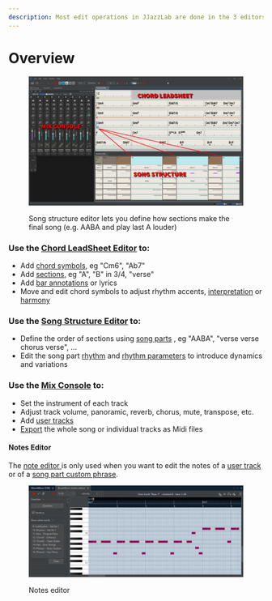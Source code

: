 ```yaml
---
description: Most edit operations in JJazzLab are done in the 3 editors below.
---
```


# Overview

<figure><img src="../.gitbook/assets/FullEditorsText.png" alt=""><figcaption><p>Song structure editor lets you define how sections make the final song (e.g. AABA and play last A louder)</p></figcaption></figure>

### Use the [**Chord LeadSheet Editor**](chord-lead-sheet.md) to:

* Add [chord symbols](chord-lead-sheet.md#chord-symbols), eg "Cm6", "Ab7"
* Add [sections](chord-lead-sheet.md#sections-input), eg "A", "B" in 3/4, "verse"
* Add [bar annotations](chord-lead-sheet.md#bar-annotations-lyrics) or lyrics
* Move and edit chord symbols to adjust rhythm accents, [interpretation](chord-lead-sheet.md#interpretation) or [harmony](chord-lead-sheet.md#harmony)

### Use the [**Song Structure Editor**](song-structure.md) to:

* Define the order of sections using [song parts](song-structure.md#song-parts) , eg "AABA", "verse verse chorus verse", ...
* Edit the song part [rhythm](song-structure.md#change-rhythm) and [rhythm parameters](song-structure.md#rhythm-parameters) to introduce dynamics and variations

### Use the [**Mix Console**](mix-console.md) to:

* Set the instrument of each track
* Adjust track volume, panoramic, reverb, chorus, mute, transpose, etc.
* Add [user tracks](mix-console.md#user-tracks)
* [Export](mix-console.md#export-to-midi-file-with-mouse-drag-and-drop) the whole song or individual tracks as Midi files

#### Notes Editor

The [note editor ](overview.md#note-editor)is only used when you want to edit the notes of a [user track](mix-console.md#user-tracks) or of a [song part custom phrase](song-structure.md#rhythm-parameters).

<figure><img src="../.gitbook/assets/2023-12-31 23_11_42-JJazzLab  4.0.2.png" alt=""><figcaption><p>Notes editor</p></figcaption></figure>
